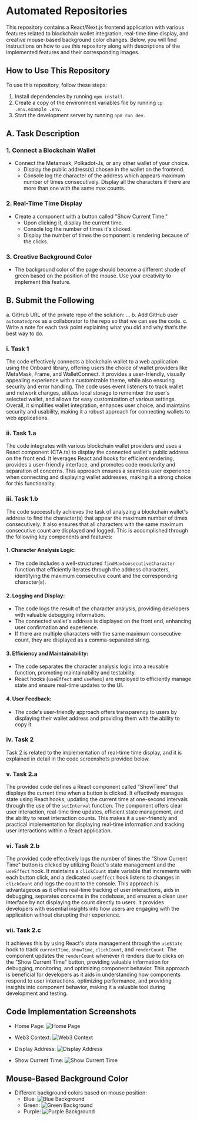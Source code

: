 # Automated Repositories

This repository contains a React/Next.js frontend application with various features related to blockchain wallet integration, real-time time display, and creative mouse-based background color changes. Below, you will find instructions on how to use this repository along with descriptions of the implemented features and their corresponding images.

## How to Use This Repository

To use this repository, follow these steps:

1. Install dependencies by running `npm install`.
2. Create a copy of the environment variables file by running `cp .env.example .env`.
3. Start the development server by running `npm run dev`.

## A. Task Description

### 1. Connect a Blockchain Wallet

- Connect the Metamask, Polkadot-Js, or any other wallet of your choice.
  - Display the public address(s) chosen in the wallet on the frontend.
  - Console log the character of the address which appears maximum number of times consecutively. Display all the characters if there are more than one with the same max counts.

### 2. Real-Time Time Display

- Create a component with a button called "Show Current Time."
  - Upon clicking it, display the current time.
  - Console log the number of times it's clicked.
  - Display the number of times the component is rendering because of the clicks.

### 3. Creative Background Color

- The background color of the page should become a different shade of green based on the position of the mouse. Use your creativity to implement this feature.

## B. Submit the Following

a. GitHub URL of the private repo of the solution: ...
b. Add GitHub user `automatedpros` as a collaborator to the repo so that we can see the code.
c. Write a note for each task point explaining what you did and why that’s the best way to do.

### i. Task 1
The code effectively connects a blockchain wallet to a web application using the Onboard library, offering users the choice of wallet providers like MetaMask, Frame, and WalletConnect. It provides a user-friendly, visually appealing experience with a customizable theme, while also ensuring security and error handling. The code uses event listeners to track wallet and network changes, utilizes local storage to remember the user's selected wallet, and allows for easy customization of various settings. Overall, it simplifies wallet integration, enhances user choice, and maintains security and usability, making it a robust approach for connecting wallets to web applications.

### ii. Task 1.a
The code integrates with various blockchain wallet providers and uses a React component (CTA.ts) to display the connected wallet's public address on the front end. It leverages React and hooks for efficient rendering, provides a user-friendly interface, and promotes code modularity and separation of concerns. This approach ensures a seamless user experience when connecting and displaying wallet addresses, making it a strong choice for this functionality.

### iii. Task 1.b
The code successfully achieves the task of analyzing a blockchain wallet's address to find the character(s) that appear the maximum number of times consecutively. It also ensures that all characters with the same maximum consecutive count are displayed and logged. This is accomplished through the following key components and features:

#### 1. Character Analysis Logic:
   - The code includes a well-structured `findMaxConsecutiveCharacter` function that efficiently iterates through the address characters, identifying the maximum consecutive count and the corresponding character(s).

#### 2. Logging and Display:
   - The code logs the result of the character analysis, providing developers with valuable debugging information.
   - The connected wallet's address is displayed on the front end, enhancing user confirmation and experience.
   - If there are multiple characters with the same maximum consecutive count, they are displayed as a comma-separated string.

#### 3. Efficiency and Maintainability:
   - The code separates the character analysis logic into a reusable function, promoting maintainability and testability.
   - React hooks (`useEffect` and `useMemo`) are employed to efficiently manage state and ensure real-time updates to the UI.

#### 4. User Feedback:
   - The code's user-friendly approach offers transparency to users by displaying their wallet address and providing them with the ability to copy it.

### iv. Task 2
Task 2 is related to the implementation of real-time time display, and it is explained in detail in the code screenshots provided below.

### v. Task 2.a
The provided code defines a React component called "ShowTime" that displays the current time when a button is clicked. It effectively manages state using React hooks, updating the current time at one-second intervals through the use of the `setInterval` function. The component offers clear user interaction, real-time time updates, efficient state management, and the ability to reset interaction counts. This makes it a user-friendly and practical implementation for displaying real-time information and tracking user interactions within a React application.

### vi. Task 2.b
The provided code effectively logs the number of times the "Show Current Time" button is clicked by utilizing React's state management and the `useEffect` hook. It maintains a `clickCount` state variable that increments with each button click, and a dedicated `useEffect` hook listens to changes in `clickCount` and logs the count to the console. This approach is advantageous as it offers real-time tracking of user interactions, aids in debugging, separates concerns in the codebase, and ensures a clean user interface by not displaying the count directly to users. It provides developers with essential insights into how users are engaging with the application without disrupting their experience.

### vii. Task 2.c
It achieves this by using React's state management through the `useState` hook to track `currentTime`, `showTime`, `clickCount`, and `renderCount`. The component updates the `renderCount` whenever it renders due to clicks on the "Show Current Time" button, providing valuable information for debugging, monitoring, and optimizing component behavior. This approach is beneficial for developers as it aids in understanding how components respond to user interactions, optimizing performance, and providing insights into component behavior, making it a valuable tool during development and testing.

## Code Implementation Screenshots

- Home Page:
  ![Home Page](public/homepageCode.png)

- Web3 Context:
  ![Web3 Context](public/web3contextCode.png)

- Display Address:
  ![Display Address](public/displayAddressCode.png)

- Show Current Time:
  ![Show Current Time](public/showTimeCode.png)

## Mouse-Based Background Color

- Different background colors based on mouse position:
  - Blue:
    ![Blue Background](public/blue.png)
  - Green:
    ![Green Background](public/green.png)
  - Purple:
    ![Purple Background](public/purple.png)